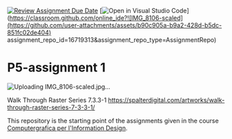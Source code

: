 
[![Review Assignment Due Date](https://classroom.github.com/assets/deadline-readme-button-22041afd0340ce965d47ae6ef1cefeee28c7c493a6346c4f15d667ab976d596c.svg)](https://classroom.github.com/a/HEVN0QSv)
[![Open in Visual Studio Code](https://classroom.github.com/assets/open-in-vscode-2e0aaae1b6195c2367325f4f02e2d04e9abb55f0b24a779b69b11b9e10269abc.svg)](https://classroom.github.com/online_ide?![IMG_8106-scaled](https://github.com/user-attachments/assets/b90c905a-b9a2-428d-b5dc-851fc02de404)
assignment_repo_id=16719313&assignment_repo_type=AssignmentRepo)
# P5-assignment 1
![Uploading IMG_8106-scaled.jpg…]()

Walk Through Raster Series 7.3.3-1 https://spalterdigital.com/artworks/walk-through-raster-series-7-3-3-1/

This repository is the starting point of the assignments given in the course [Computergrafica per l'Information Design](https://www11.ceda.polimi.it/schedaincarico/schedaincarico/controller/scheda_pubblica/SchedaPublic.do?&evn_default=evento&c_classe=834257&lang=IT&__pj0=0&__pj1=9c10fe379e96db59d55d49b6b4252c5e).

